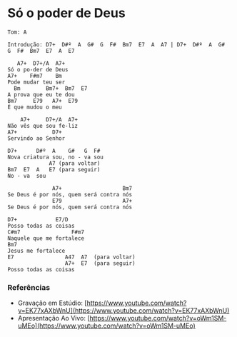 # Só o poder de Deus

```
Tom: A
```

```
Introdução: D7+  D#º  A  G#  G  F#  Bm7  E7  A  A7 | D7+  D#º  A  G#  G  F#  Bm7  E7  A  E7
```

```
   A7+  D7+/A  A7+
Só o po-der de Deus
A7+    F#m7    Bm
Pode mudar teu ser
  Bm        Bm7+  Bm7  E7
A prova que eu te dou
Bm7     E79   A7+  E79
É que mudou o meu

    A7+     D7+/A  A7+
Não vês que sou fe-liz   
A7+           D7+
Servindo ao Senhor

D7+      D#º  A    G#   G  F#
Nova criatura sou, no - va sou
             A7 (para voltar)
Bm7  E7  A   E7 (para seguir)
No - va  sou

              A7+                   Bm7
Se Deus é por nós, quem será contra nós
              E79                   A7+
Se Deus é por nós, quem será contra nós

D7+            E7/D
Posso todas as coisas
C#m7                F#m7
Naquele que me fortalece
Bm7
Jesus me fortalece
E7                A47  A7  (para voltar)
                  A7+  E7  (para seguir)
Posso todas as coisas
```

### Referências

* Gravação em Estúdio: [https://www.youtube.com/watch?v=EK77xAXbWnU](https://www.youtube.com/watch?v=EK77xAXbWnU)
* Apresentação Ao Vivo: [https://www.youtube.com/watch?v=oWm1SM-uMEo](https://www.youtube.com/watch?v=oWm1SM-uMEo)
